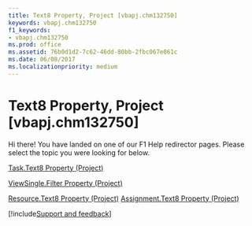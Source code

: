 ```yaml
---
title: Text8 Property, Project [vbapj.chm132750]
keywords: vbapj.chm132750
f1_keywords:
- vbapj.chm132750
ms.prod: office
ms.assetid: 76b0d1d2-7c62-46dd-80bb-2fbc067e061c
ms.date: 06/08/2017
ms.localizationpriority: medium
---
```



# Text8 Property, Project [vbapj.chm132750]

Hi there! You have landed on one of our F1 Help redirector pages. Please select the topic you were looking for below.

[Task.Text8 Property (Project)](https://msdn.microsoft.com/library/b5add0ef-aab3-9806-f3dd-076a0b42bec9%28Office.15%29.aspx)

[ViewSingle.Filter Property (Project)](https://msdn.microsoft.com/library/43a7443e-dbd8-8139-499b-49af0eeb4ac2%28Office.15%29.aspx)

[Resource.Text8 Property (Project)](https://msdn.microsoft.com/library/a247a79a-4bef-4bd1-5fa3-f3f36e367948%28Office.15%29.aspx)
[Assignment.Text8 Property (Project)](https://msdn.microsoft.com/library/83c2ec8a-a3ad-4f0d-ab72-f9f7c3c1d444%28Office.15%29.aspx)

[!include[Support and feedback](~/includes/feedback-boilerplate.md)]